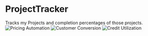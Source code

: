 # ProjectTracker
Tracks my Projects and completion percentages of those projects. 
![Pricing Automation](https://github.com/users/Nick-McCubbin00/projects/5)
![Customer Conversion](https://github.com/users/Nick-McCubbin00/projects/1)
![Credit Utilization](https://github.com/users/Nick-McCubbin00/projects/4)
